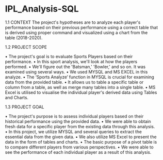 # IPL_Analysis-SQL

1.1 CONTEXT
    The project's hypotheses are to analyze each player's performance based on their previous performance using a correct table that is derived using proper command and visualized using a chart from the table (2018-2020).
    
    
1.2 PROJECT SCOPE

• The project's goal is to evaluate Sports Players based on their performance.
•	In this sport analysis, we'll look at how the players performed.
•	We'll figure out the 'Batsman,' 'Bowler,' and so on. It was examined using several ways.
•	We used MYSQL and MS EXCEL in this analyze.
•	The ‘Sports Analyze’ function in MYSQL is crucial for examining data from the provided table.
•	It allows us to table a specific table or column from a table, as well as merge many tables into a single table.
•	MS Excel is utilised to visualise the individual player's derived data using Tables and Charts.


1.3 PROJECT GOAL

•	The project's purpose is to assess individual players based on their historical performance using the provided data.
•	We were able to obtain fresh data for a specific player from the existing data through this analysis. 
•	In this project, we utilize MYSQL and several queries to extract the essential data from the given data.
•	We also utilize MS Excel to present the data in the form of tables and charts.
•	The basic purpose of a pivot table is to compare different players from various perspectives.
•	We were able to see the performance of each individual player as a result of this analysis.
